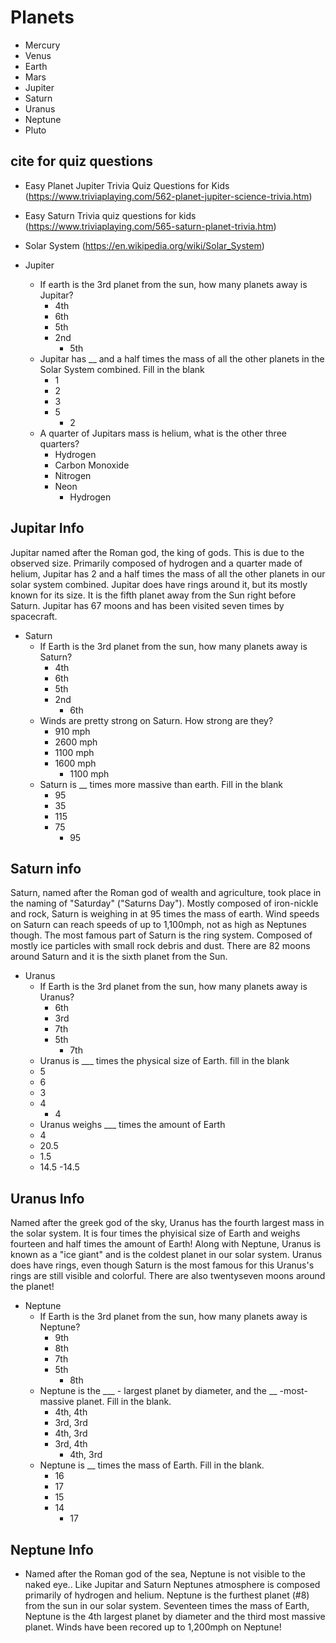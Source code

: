 # Planets
- Mercury
- Venus
- Earth
- Mars
- Jupiter
- Saturn
- Uranus
- Neptune
- Pluto

## cite for quiz questions
- Easy Planet Jupiter Trivia Quiz Questions for Kids (https://www.triviaplaying.com/562-planet-jupiter-science-trivia.htm)
- Easy Saturn Trivia quiz questions for kids (https://www.triviaplaying.com/565-saturn-planet-trivia.htm)
- Solar System (https://en.wikipedia.org/wiki/Solar_System)
- Jupiter


  - If earth is the 3rd planet from the sun, how many planets away is Jupitar?
    - 4th
    - 6th
    - 5th
    - 2nd
      - 5th
  - Jupitar has __ and a half times the mass of all the other planets in the Solar System combined. Fill in the blank
    - 1
    - 2
    - 3
    - 5
      - 2
  - A quarter of Jupitars mass is helium, what is the other three quarters?
    - Hydrogen
    - Carbon Monoxide
    - Nitrogen
    - Neon
      - Hydrogen

## Jupitar Info
Jupitar named after the Roman god, the king of gods. This is due to the observed size. Primarily composed of hydrogen and a quarter made of helium, Jupitar has 2 and a half times the mass of all the other planets in our solar system combined. Jupitar does have rings around it, but its mostly known for its size. It is the fifth planet away from the Sun right before Saturn. Jupitar has 67 moons and has been visited seven times by spacecraft.

- Saturn
  - If Earth is the 3rd planet from the sun, how many planets away is Saturn?
    - 4th
    - 6th
    - 5th
    - 2nd
      - 6th
  - Winds are pretty strong on Saturn. How strong are they?
    - 910 mph
    - 2600 mph
    - 1100 mph
    - 1600 mph
      - 1100 mph
  - Saturn is __ times more massive than earth. Fill in the blank
    - 95
    - 35
    - 115
    - 75
      - 95

## Saturn info
Saturn, named after the Roman god of wealth and agriculture, took place in the naming of "Saturday" ("Saturns Day"). Mostly composed of iron-nickle and rock, Saturn is weighing in at 95 times the mass of earth. Wind speeds on Saturn can reach speeds of up to 1,100mph, not as high as Neptunes though. The most famous part of Saturn is the ring system. Composed of mostly ice particles with small rock debris and dust. There are 82 moons around Saturn and it is the sixth planet from the Sun.
- Uranus
  - If Earth is the 3rd planet from the sun, how many planets away is Uranus?
    - 6th
    - 3rd
    - 7th
    - 5th
      - 7th
   - Uranus is ___ times the physical size of Earth. fill in the blank
    - 5
    - 6
    - 3
    - 4
      - 4
   - Uranus weighs ___ times the amount of Earth
    - 4
    - 20.5
    - 1.5
    - 14.5
      -14.5

## Uranus Info
Named after the greek god of the sky, Uranus has the fourth largest mass in the solar system. It is four times the phyisical size of Earth and weighs fourteen and half times the amount of Earth! Along with Neptune, Uranus is known as a "ice giant" and is the coldest planet in our solar system. Uranus does have rings, even though Saturn is the most famous for this Uranus's rings are still visible and colorful. There are also twentyseven moons around the planet!
 
- Neptune
  - If Earth is the 3rd planet from the sun, how many planets away is Neptune?
    - 9th
    - 8th
    - 7th
    - 5th
      - 8th
  - Neptune is the ___ - largest planet by diameter, and the __ -most-massive planet. Fill in the blank.
    - 4th, 4th 
    - 3rd, 3rd
    - 4th, 3rd
    - 3rd, 4th
      - 4th, 3rd
  - Neptune is __ times the mass of Earth. Fill in the blank.
    - 16
    - 17
    - 15
    - 14
      - 17
  
## Neptune Info
- Named after the Roman god of the sea, Neptune is not visible to the naked eye.. Like Jupitar and Saturn Neptunes atmosphere is composed primarily of hydrogen and helium. Neptune is the furthest planet (#8) from the sun in our solar system. Seventeen times the mass of Earth, Neptune is the 4th largest planet by diameter and the third most massive planet. Winds have been recored up to 1,200mph on Neptune!